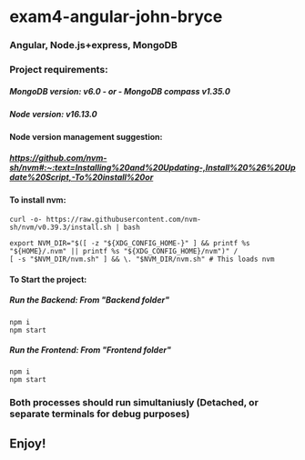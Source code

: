 # exam4-angular-john-bryce
### Angular, Node.js+express, MongoDB 

### Project requirements:
##### MongoDB version: v6.0 - or - MongoDB compass v1.35.0
##### Node version: v16.13.0

#### Node version management suggestion: 
##### https://github.com/nvm-sh/nvm#:~:text=Installing%20and%20Updating-,Install%20%26%20Update%20Script,-To%20install%20or
#### To install nvm:
```
curl -o- https://raw.githubusercontent.com/nvm-sh/nvm/v0.39.3/install.sh | bash
```
```
export NVM_DIR="$([ -z "${XDG_CONFIG_HOME-}" ] && printf %s "${HOME}/.nvm" || printf %s "${XDG_CONFIG_HOME}/nvm")" /
[ -s "$NVM_DIR/nvm.sh" ] && \. "$NVM_DIR/nvm.sh" # This loads nvm
```

#### To Start the project:
##### Run the Backend: From "Backend folder"
```
npm i
npm start
```
##### Run the Frontend: From "Frontend folder"
```
npm i
npm start
```
### **Both processes should run simultaniusly (Detached, or separate terminals for debug purposes)**

## Enjoy!

